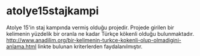 # atolye15stajkampi
Atolye 15'in staj kampında vermiş olduğu projedir.
Projede girilen bir kelimenin yüzdelik bir oranla ne kadar Türkçe kökenli olduğu bulunmaktadır.
http://www.anadilim.org/bir-kelimenin-turkce-kokenli-olup-olmadigini-anlama.html
linkte bulunan kriterlerden faydalanılmıştır.
